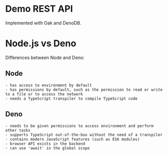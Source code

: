 # Demo REST API

Implemented with Oak and DenoDB.

# Node.js vs Deno

Differences between Node and Deno:

## Node
    - has access to environment by default
    - has permissions by default, such as the permission to read or write to a file or to access the network
    - needs a TypeScript transpiler to compile TypeScript code

## Deno
    - needs to be given permissions to access environment and perform other tasks
    - supports TypeScript out-of-the-box without the need of a transpiler
    - contains modern JavaScript features (such as ES6 modules)
    - browser API exists in the backend
    - can use 'await' in the global scope
